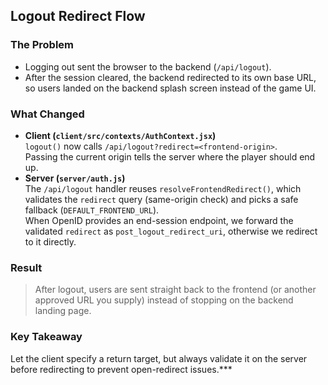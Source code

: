 ## Logout Redirect Flow

### The Problem
- Logging out sent the browser to the backend (`/api/logout`).
- After the session cleared, the backend redirected to its own base URL, so users landed on the backend splash screen instead of the game UI.

### What Changed
- **Client (`client/src/contexts/AuthContext.jsx`)**  
  `logout()` now calls `/api/logout?redirect=<frontend-origin>`.  
  Passing the current origin tells the server where the player should end up.
- **Server (`server/auth.js`)**  
  The `/api/logout` handler reuses `resolveFrontendRedirect()`, which validates the `redirect` query (same-origin check) and picks a safe fallback (`DEFAULT_FRONTEND_URL`).  
  When OpenID provides an end-session endpoint, we forward the validated `redirect` as `post_logout_redirect_uri`, otherwise we redirect to it directly.

### Result
> After logout, users are sent straight back to the frontend (or another approved URL you supply) instead of stopping on the backend landing page.

### Key Takeaway
Let the client specify a return target, but always validate it on the server before redirecting to prevent open-redirect issues.***
